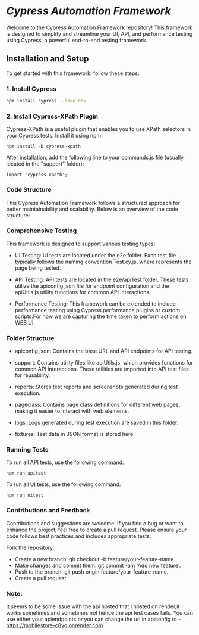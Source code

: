 # _Cypress Automation Framework_

Welcome to the Cypress Automation Framework repository! This framework is designed to simplify and streamline your UI, API, and performance testing using Cypress, a powerful end-to-end testing framework.

## Installation and Setup

To get started with this framework, follow these steps:

### 1. Install Cypress

```bash
npm install cypress --save-dev
```
### 2. Install Cypress-XPath Plugin
Cypress-XPath is a useful plugin that enables you to use XPath selectors in your Cypress tests. Install it using npm:
```
npm install -D cypress-xpath
```
After installation, add the following line to your commands.js file (usually located in the "support" folder):
```
import 'cypress-xpath';
```
### Code Structure
This Cypress Automation Framework follows a structured approach for better maintainability and scalability. Below is an overview of the code structure:
### Comprehensive Testing
This framework is designed to support various testing types:

- UI Testing: UI tests are located under the e2e folder. Each test file typically follows the naming convention Test<pageclassname>.cy.js, where <pageclassname> represents the page being tested.

- API Testing: API tests are located in the e2e/apiTest folder. These tests utilize the apiconfig.json file for endpoint configuration and the apiUtils.js utility functions for common API interactions.

- Performance Testing: This framework can be extended to include performance testing using Cypress performance plugins or custom scripts.For now we are capturing the time taken to perform actions on WEB UI.

### Folder Structure
- apiconfig.json: Contains the base URL and API endpoints for API testing.
- support: Contains utility files like apiUtils.js, which provides functions for common API interactions. These utilities are imported into API test files for reusability.

- reports: Stores test reports and screenshots generated during test execution.

- pageclass: Contains page class definitions for different web pages, making it easier to interact with web elements.

- logs: Logs generated during test execution are saved in this folder.

- fixtures: Test data in JSON format is stored here.

### Running Tests
To run all API tests, use the following command:
```
npm run apitest
```
To run all UI tests, use the following command:
```
npm run uitest
```
### Contributions and Feedback
Contributions and suggestions are welcome! If you find a bug or want to enhance the project, feel free to create a pull request. Please ensure your code follows best practices and includes appropriate tests.

Fork the repository.
- Create a new branch: git checkout -b feature/your-feature-name.
- Make changes and commit them: git commit -am 'Add new feature'.
- Push to the branch: git push origin feature/your-feature-name.
- Create a pull request.

### Note:
It seems to be some issue with the api hosted that I hosted on render,it works sometimes and sometimes not hence the api test cases fails.
You can use either your apiendpoints or you can change the url in apiconfig to - 
https://mobilestore-c8yg.onrender.com